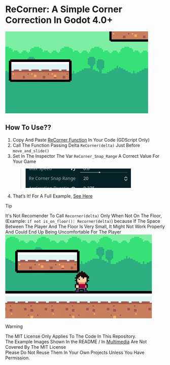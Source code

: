 # ReCorner: A Simple Corner Correction In Godot 4.0+
![ReCorner Example Gif](https://raw.githubusercontent.com/SuperBenjaBros/Corner-Correction-Godot--ReCorner/refs/heads/main/Multimedia/Asset_Library/ScreenShoots/ScreenShot%201.gif)

## How To Use??
1. Copy And Paste [ReCorner Function](addons/ReCorner/ReCorner.gd) In Your Code (GDScript Only)  
2. Call The Function Passing Delta `ReCorner(delta)` Just Before `move_and_slide()`  
3. Set In The Inspector The Var `ReCorner_Snap_Range` A Correct Value For Your Game
    > ![ReCorner_Snap_Range Var In Inspector Example](Multimedia/README_Examples/Inspector_Var_Example.png)  
4. That’s It! For A Full Example, [See Here](addons/ReCorner/An-Example-Of-Use.gd)  

> [!TIP]
> It's Not Recomender To Call `Recorner(delta)` Only When Not On The Floor, (Example: `if not is_on_floor(): Recorner(delta)`)
> because If The Space Between The Player And The Floor Is Very Small, It Might Not Work Properly And Could End Up Being Uncomfortable For The Player  
> ![Example Of No Recomender Use Gif](Multimedia/README_Examples/Only_Is_On_Floor_Example.gif)  

> [!WARNING]
> The MIT License Only Applies To The Code In This Repository.  
> The Example Images Shown In the README / In [Multimedia](Multimedia) Are Not Covered By The MIT License  
> Please Do Not Reuse Them In Your Own Projects Unless You Have Permission.  
